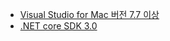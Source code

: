 * [Visual Studio for Mac 버전 7.7 이상](https://visualstudio.microsoft.com/vs/mac/)
* [.NET core SDK 3.0](https://dotnet.microsoft.com/download/dotnet-core/3.0)